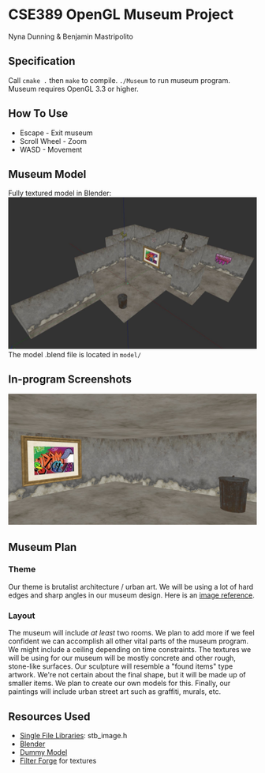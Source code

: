 # CSE389 OpenGL Museum Project
Nyna Dunning & Benjamin Mastripolito

## Specification
Call `cmake .` then `make` to compile. `./Museum` to run museum program. 
Museum requires OpenGL 3.3 or higher.

## How To Use
- Escape - Exit museum
- Scroll Wheel - Zoom
- WASD - Movement

## Museum Model
Fully textured model in Blender:
![](./media/museum_textured_blender.JPG)
The model .blend file is located in `model/`

## In-program Screenshots
![](./media/sc1.jpg)

## Museum Plan

### Theme
Our theme is brutalist architecture / urban art. We will be using a lot of hard edges and sharp angles in our museum design. Here is an [image reference](https://cdn-images-1.medium.com/max/2000/1*S6RfbHdsLvjOzgl0dWhzgA.jpeg).

### Layout
The museum will include *at least* two rooms. We plan to add more if we feel confident we can accomplish all other vital parts of the museum program.
We might include a ceiling depending on time constraints.
The textures we will be using for our museum will be mostly concrete and other rough, stone-like surfaces.
Our sculpture will resemble a "found items" type artwork. We're not certain about the final shape, but it will be made up of smaller items. We plan to create our own models for this. 
Finally, our paintings will include urban street art such as graffiti, murals, etc. 

## Resources Used
- [Single File Libraries](https://github.com/nothings/stb): stb_image.h
- [Blender](https://www.blender.org)
- [Dummy Model](https://www.turbosquid.com/3d-models/free-obj-mode-dummy/662719)
- [Filter Forge](https://www.filterforge.com) for textures
